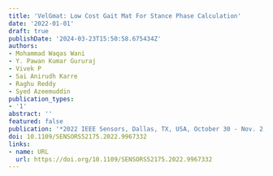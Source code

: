 ```yaml
---
title: 'VelGmat: Low Cost Gait Mat For Stance Phase Calculation'
date: '2022-01-01'
draft: true
publishDate: '2024-03-23T15:50:58.675434Z'
authors:
- Mohammad Waqas Wani
- Y. Pawan Kumar Gururaj
- Vivek P
- Sai Anirudh Karre
- Raghu Reddy
- Syed Azeemuddin
publication_types:
- '1'
abstract: ''
featured: false
publication: '*2022 IEEE Sensors, Dallas, TX, USA, October 30 - Nov. 2, 2022*'
doi: 10.1109/SENSORS52175.2022.9967332
links:
- name: URL
  url: https://doi.org/10.1109/SENSORS52175.2022.9967332
---
```


